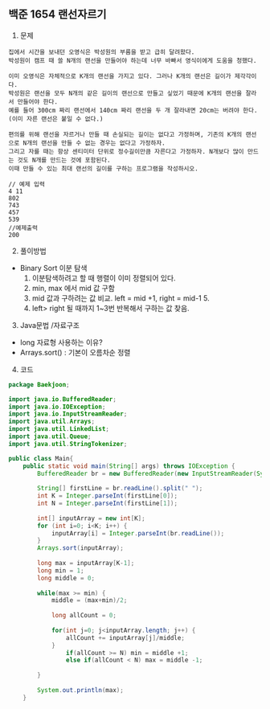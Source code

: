 ## 백준 1654 랜선자르기 

1. 문제 
```
집에서 시간을 보내던 오영식은 박성원의 부름을 받고 급히 달려왔다. 
박성원이 캠프 때 쓸 N개의 랜선을 만들어야 하는데 너무 바빠서 영식이에게 도움을 청했다.

이미 오영식은 자체적으로 K개의 랜선을 가지고 있다. 그러나 K개의 랜선은 길이가 제각각이다. 
박성원은 랜선을 모두 N개의 같은 길이의 랜선으로 만들고 싶었기 때문에 K개의 랜선을 잘라서 만들어야 한다. 
예를 들어 300cm 짜리 랜선에서 140cm 짜리 랜선을 두 개 잘라내면 20cm는 버려야 한다. (이미 자른 랜선은 붙일 수 없다.)

편의를 위해 랜선을 자르거나 만들 때 손실되는 길이는 없다고 가정하며, 기존의 K개의 랜선으로 N개의 랜선을 만들 수 없는 경우는 없다고 가정하자.
그리고 자를 때는 항상 센티미터 단위로 정수길이만큼 자른다고 가정하자. N개보다 많이 만드는 것도 N개를 만드는 것에 포함된다. 
이때 만들 수 있는 최대 랜선의 길이를 구하는 프로그램을 작성하시오.
```
```
// 예제 입력 
4 11
802
743
457
539
//예제출력 
200
```

2. 풀이방법 
* Binary Sort 이분 탐색 
    1. 이분탐색하려고 할 때 행렬이 이미 정렬되어 있다. 
    2. min, max 에서 mid 값 구함
    3. mid 값과 구하려는 값 비교. left = mid +1, right = mid-1 5. 
    4. left> right 될 때까지 1~3번 반복해서 구하는 값 찾음.


3. Java문법 /자료구조 
* long 자료형 사용하는 이유? 
* Arrays.sort() : 기본이 오름차순 정렬
 
4. 코드
```java
package Baekjoon;

import java.io.BufferedReader;
import java.io.IOException;
import java.io.InputStreamReader;
import java.util.Arrays;
import java.util.LinkedList;
import java.util.Queue;
import java.util.StringTokenizer;

public class Main{
	public static void main(String[] args) throws IOException {
		BufferedReader br = new BufferedReader(new InputStreamReader(System.in));
		
		String[] firstLine = br.readLine().split(" ");
		int K = Integer.parseInt(firstLine[0]);
		int N = Integer.parseInt(firstLine[1]);
		
		int[] inputArray = new int[K];
		for (int i=0; i<K; i++) {
			inputArray[i] = Integer.parseInt(br.readLine());
		}
		Arrays.sort(inputArray); 
		
		long max = inputArray[K-1];
		long min = 1;
		long middle = 0;
		
		while(max >= min) {
			middle = (max+min)/2;
			
			long allCount = 0;
			
			for(int j=0; j<inputArray.length; j++) {
				allCount += inputArray[j]/middle;
			}	
				if(allCount >= N) min = middle +1;
				else if(allCount < N) max = middle -1;
			
		}
				
		System.out.println(max);
	}

```

